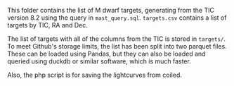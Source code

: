 This folder contains the list of M dwarf targets, generating from the TIC version 8.2 using the query in `mast_query.sql`. `targets.csv` contains a list of targets by TIC, RA and Dec.

The list of targets with all of the columns from the TIC is stored in `targets/`. To meet Github's storage limits, the list has been split into two parquet files. These can be loaded using Pandas, but they can also be loaded and queried using duckdb or similar software, which is much faster. 

Also, the php script is for saving the lightcurves from coiled.